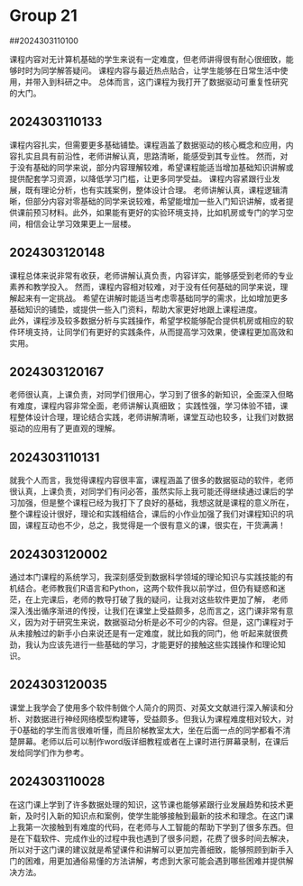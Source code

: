 # Group 21

##2024303110100

课程内容对无计算机基础的学生来说有一定难度，但老师讲得很有耐心很细致，能够时时为同学解答疑问。
课程内容与最近热点贴合，让学生能够在日常生活中使用，并带入到科研之中。
总体而言，这门课程为我打开了数据驱动可重复性研究的大门。


## 2024303110133

课程内容扎实，但需要更多基础铺垫。课程涵盖了数据驱动的核心概念和应用，内容扎实且具有前沿性，老师讲解认真，思路清晰，能感受到其专业性。
然而，对于没有基础的同学来说，部分内容理解较难，希望课程能适当增加基础知识讲解或提供配套学习资源，以降低学习门槛，让更多同学受益。
课程内容紧跟行业发展，既有理论分析，也有实践案例，整体设计合理。
老师讲解认真，课程逻辑清晰，但部分内容对零基础的同学来说较难，希望能增加一些入门知识讲解，或者提供课前预习材料。此外，如果能有更好的实验环境支持，比如机房或专门的学习空间，相信会让学习效果更上一层楼。


## 2024303120148

课程总体来说非常有收获，老师讲解认真负责，内容详实，能够感受到老师的专业素养和教学投入。
然而，课程内容相对较难，对于没有任何基础的同学来说，理解起来有一定挑战。
希望在讲解时能适当考虑零基础同学的需求，比如增加更多基础知识的铺垫，或提供一些入门资料，帮助大家更好地跟上课程进度。  
此外，课程涉及较多数据分析与实践操作，希望学校能够配合提供机房或相应的软件环境支持，让同学们有更好的实践条件，从而提高学习效果，使课程更加高效和实用。


## 2024303120167

老师很认真，上课负责，对同学们很用心，学习到了很多的新知识，全面深入但略有难度，课程内容非常全面，老师讲解认真细致；
实践性强，学习体验不错，课程整体设计合理，理论结合实践，老师讲解清晰，课堂互动也较多，让我们对数据驱动的应用有了更直观的理解。

## 2024303110131

就我个人而言，我觉得课程内容很丰富，课程涵盖了很多的数据驱动的软件，老师很认真，上课负责，对同学们有问必答，虽然实际上我可能还得继续通过课后的学习加强，但是整个课程已经为我打下了良好的基础，我想这就是课程的意义所在，整个课程设计很好，理论和实践相结合，课后的小作业加强了我们对课程知识的巩固，课程互动也不少，总之，我觉得是一个很有意义的课，很实在，干货满满！

## 2024303120002

通过本门课程的系统学习，我深刻感受到数据科学领域的理论知识与实践技能的有机结合。老师教我们R语言和Python，这两个软件我以前学过，但仍有疑惑和迷茫，在上完课后，老师的教导打破了我的疑问，让我对这些软件更加了解，
老师深入浅出循序渐进的传授，让我们在课堂上受益颇多，总而言之，这门课非常有意义，因为对于研究生来说，数据驱动分析是必不可少的内容。但是，这门课程对于从未接触过的新手小白来说还是有一定难度，就比如我的同门，他
听起来就很费劲，我认为应该先进行一些基础的学习，才能更好的接触这些实践操作和理论知识。

## 2024303120035

课堂上我学会了使用多个软件制做个人简介的网页、对英文文献进行深入解读和分析、对数据进行神经网络模型构建等，受益颇多。但我认为课程难度相对较大，对于0基础的学生而言很难听懂，而且阶梯教室太大，坐在后面一点的同学都看不清楚屏幕。老师以后可以制作word版详细教程或者在上课时进行屏幕录制，在课后发给同学们作为参考。

## 2024303110028

在这门课上学到了许多数据处理的知识，这节课也能够紧跟行业发展趋势和技术更新，及时引入新的知识点和案例，使学生能够接触到最新的技术和理念。在这门课上我第一次接触到有难度的代码，在老师与人工智能的帮助下学到了很多东西。但是在下载软件、完成作业的过程中我也遇到了很多问题，花费了很多时间去解决，所以对于这门课的建议就是希望课件和讲解可以更加完善细致，能够照顾到新手入门的困难，用更加通俗易懂的方法讲解，考虑到大家可能会遇到哪些困难并提供解决方法。
